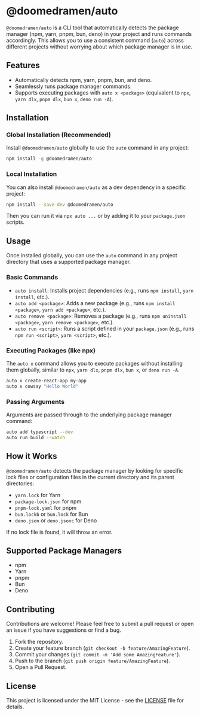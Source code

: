 # @doomedramen/auto

`@doomedramen/auto` is a CLI tool that automatically detects the package manager (npm, yarn, pnpm, bun, deno) in your project and runs commands accordingly. This allows you to use a consistent command (`auto`) across different projects without worrying about which package manager is in use.

## Features

- Automatically detects npm, yarn, pnpm, bun, and deno.
- Seamlessly runs package manager commands.
- Supports executing packages with `auto x <package>` (equivalent to `npx`, `yarn dlx`, `pnpm dlx`, `bun x`, `deno run -A`).

## Installation

### Global Installation (Recommended)

Install `@doomedramen/auto` globally to use the `auto` command in any project:

```bash
npm install -g @doomedramen/auto
```

### Local Installation

You can also install `@doomedramen/auto` as a dev dependency in a specific project:

```bash
npm install --save-dev @doomedramen/auto
```

Then you can run it via `npx auto ...` or by adding it to your `package.json` scripts.

## Usage

Once installed globally, you can use the `auto` command in any project directory that uses a supported package manager.

### Basic Commands

- `auto install`: Installs project dependencies (e.g., runs `npm install`, `yarn install`, etc.).
- `auto add <package>`: Adds a new package (e.g., runs `npm install <package>`, `yarn add <package>`, etc.).
- `auto remove <package>`: Removes a package (e.g., runs `npm uninstall <package>`, `yarn remove <package>`, etc.).
- `auto run <script>`: Runs a script defined in your `package.json` (e.g., runs `npm run <script>`, `yarn <script>`, etc.).

### Executing Packages (like npx)

The `auto x` command allows you to execute packages without installing them globally, similar to `npx`, `yarn dlx`, `pnpm dlx`, `bun x`, or `deno run -A`.

```bash
auto x create-react-app my-app
auto x cowsay "Hello World"
```

### Passing Arguments

Arguments are passed through to the underlying package manager command:

```bash
auto add typescript --dev
auto run build --watch
```

## How it Works

`@doomedramen/auto` detects the package manager by looking for specific lock files or configuration files in the current directory and its parent directories:

- `yarn.lock` for Yarn
- `package-lock.json` for npm
- `pnpm-lock.yaml` for pnpm
- `bun.lockb` or `bun.lock` for Bun
- `deno.json` or `deno.jsonc` for Deno

If no lock file is found, it will throw an error.

## Supported Package Managers

- npm
- Yarn
- pnpm
- Bun
- Deno

## Contributing

Contributions are welcome! Please feel free to submit a pull request or open an issue if you have suggestions or find a bug.

1.  Fork the repository.
2.  Create your feature branch (`git checkout -b feature/AmazingFeature`).
3.  Commit your changes (`git commit -m 'Add some AmazingFeature'`).
4.  Push to the branch (`git push origin feature/AmazingFeature`).
5.  Open a Pull Request.

## License

This project is licensed under the MIT License - see the [LICENSE](LICENSE) file for details.
